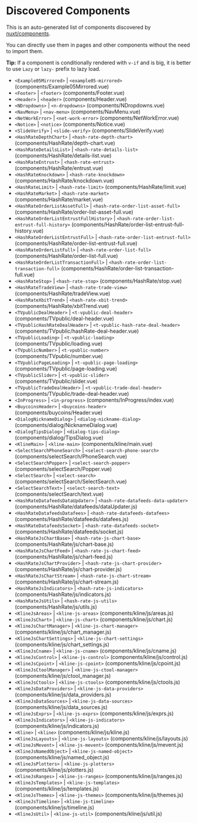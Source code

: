 # Discovered Components

This is an auto-generated list of components discovered by [nuxt/components](https://github.com/nuxt/components).

You can directly use them in pages and other components without the need to import them.

**Tip:** If a component is conditionally rendered with `v-if` and is big, it is better to use `Lazy` or `lazy-` prefix to lazy load.

- `<Example05Mirrored>` | `<example05-mirrored>` (components/Example05Mirrored.vue)
- `<Footer>` | `<footer>` (components/Footer.vue)
- `<Header>` | `<header>` (components/Header.vue)
- `<NDropdowns>` | `<n-dropdowns>` (components/NDropdowns.vue)
- `<NavMenu>` | `<nav-menu>` (components/NavMenu.vue)
- `<NetWorkError>` | `<net-work-error>` (components/NetWorkError.vue)
- `<Notice>` | `<notice>` (components/Notice.vue)
- `<SlideVerify>` | `<slide-verify>` (components/SlideVerify.vue)
- `<HashRateDepthChart>` | `<hash-rate-depth-chart>` (components/HashRate/depth-chart.vue)
- `<HashRateDetailsList>` | `<hash-rate-details-list>` (components/HashRate/details-list.vue)
- `<HashRateEntrust>` | `<hash-rate-entrust>` (components/HashRate/entrust.vue)
- `<HashRateKnockdown>` | `<hash-rate-knockdown>` (components/HashRate/knockdown.vue)
- `<HashRateLimit>` | `<hash-rate-limit>` (components/HashRate/limit.vue)
- `<HashRateMarket>` | `<hash-rate-market>` (components/HashRate/market.vue)
- `<HashRateOrderListAssetFull>` | `<hash-rate-order-list-asset-full>` (components/HashRate/order-list-asset-full.vue)
- `<HashRateOrderListEntrustFullHistory>` | `<hash-rate-order-list-entrust-full-history>` (components/HashRate/order-list-entrust-full-history.vue)
- `<HashRateOrderListEntrustFull>` | `<hash-rate-order-list-entrust-full>` (components/HashRate/order-list-entrust-full.vue)
- `<HashRateOrderListFull>` | `<hash-rate-order-list-full>` (components/HashRate/order-list-full.vue)
- `<HashRateOrderListTransactionFull>` | `<hash-rate-order-list-transaction-full>` (components/HashRate/order-list-transaction-full.vue)
- `<HashRateStop>` | `<hash-rate-stop>` (components/HashRate/stop.vue)
- `<HashRateTradeView>` | `<hash-rate-trade-view>` (components/HashRate/tradeView.vue)
- `<HashRateXbitTrend>` | `<hash-rate-xbit-trend>` (components/HashRate/xbitTrend.vue)
- `<TVpublicDealHeader>` | `<t-vpublic-deal-header>` (components/TVpublic/deal-header.vue)
- `<TVpublicHashRateDealHeader>` | `<t-vpublic-hash-rate-deal-header>` (components/TVpublic/hashRate-deal-header.vue)
- `<TVpublicLoading>` | `<t-vpublic-loading>` (components/TVpublic/loading.vue)
- `<TVpublicNumber>` | `<t-vpublic-number>` (components/TVpublic/number.vue)
- `<TVpublicPageLoading>` | `<t-vpublic-page-loading>` (components/TVpublic/page-loading.vue)
- `<TVpublicSlider>` | `<t-vpublic-slider>` (components/TVpublic/slider.vue)
- `<TVpublicTradeDealHeader>` | `<t-vpublic-trade-deal-header>` (components/TVpublic/trade-deal-header.vue)
- `<InProgress>` | `<in-progress>` (components/InProgress/index.vue)
- `<BuycoinsHeader>` | `<buycoins-header>` (components/buycoins/Header.vue)
- `<DialogNicknameDialog>` | `<dialog-nickname-dialog>` (components/dialog/NicknameDialog.vue)
- `<DialogTipsDialog>` | `<dialog-tips-dialog>` (components/dialog/TipsDialog.vue)
- `<KlineMain>` | `<kline-main>` (components/kline/main.vue)
- `<SelectSearchPhoneSearch>` | `<select-search-phone-search>` (components/selectSearch/PhoneSearch.vue)
- `<SelectSearchPopper>` | `<select-search-popper>` (components/selectSearch/Popper.vue)
- `<SelectSearch>` | `<select-search>` (components/selectSearch/SelectSearch.vue)
- `<SelectSearchText>` | `<select-search-text>` (components/selectSearch/text.vue)
- `<HashRateDatafeedsDataUpdater>` | `<hash-rate-datafeeds-data-updater>` (components/HashRate/datafeeds/dataUpdater.js)
- `<HashRateDatafeedsDatafees>` | `<hash-rate-datafeeds-datafees>` (components/HashRate/datafeeds/datafees.js)
- `<HashRateDatafeedsSocket>` | `<hash-rate-datafeeds-socket>` (components/HashRate/datafeeds/socket.js)
- `<HashRateJsChartBase>` | `<hash-rate-js-chart-base>` (components/HashRate/js/chart-base.js)
- `<HashRateJsChartFeed>` | `<hash-rate-js-chart-feed>` (components/HashRate/js/chart-feed.js)
- `<HashRateJsChartProvider>` | `<hash-rate-js-chart-provider>` (components/HashRate/js/chart-provider.js)
- `<HashRateJsChartStream>` | `<hash-rate-js-chart-stream>` (components/HashRate/js/chart-stream.js)
- `<HashRateJsIndicators>` | `<hash-rate-js-indicators>` (components/HashRate/js/indicators.js)
- `<HashRateJsUtils>` | `<hash-rate-js-utils>` (components/HashRate/js/utils.js)
- `<KlineJsAreas>` | `<kline-js-areas>` (components/kline/js/areas.js)
- `<KlineJsChart>` | `<kline-js-chart>` (components/kline/js/chart.js)
- `<KlineJsChartManager>` | `<kline-js-chart-manager>` (components/kline/js/chart_manager.js)
- `<KlineJsChartSettings>` | `<kline-js-chart-settings>` (components/kline/js/chart_settings.js)
- `<KlineJsCname>` | `<kline-js-cname>` (components/kline/js/cname.js)
- `<KlineJsControl>` | `<kline-js-control>` (components/kline/js/control.js)
- `<KlineJsCpoint>` | `<kline-js-cpoint>` (components/kline/js/cpoint.js)
- `<KlineJsCtoolManager>` | `<kline-js-ctool-manager>` (components/kline/js/ctool_manager.js)
- `<KlineJsCtools>` | `<kline-js-ctools>` (components/kline/js/ctools.js)
- `<KlineJsDataProviders>` | `<kline-js-data-providers>` (components/kline/js/data_providers.js)
- `<KlineJsDataSources>` | `<kline-js-data-sources>` (components/kline/js/data_sources.js)
- `<KlineJsExprs>` | `<kline-js-exprs>` (components/kline/js/exprs.js)
- `<KlineJsIndicators>` | `<kline-js-indicators>` (components/kline/js/indicators.js)
- `<Kline>` | `<kline>` (components/kline/js/kline.js)
- `<KlineJsLayouts>` | `<kline-js-layouts>` (components/kline/js/layouts.js)
- `<KlineJsMevent>` | `<kline-js-mevent>` (components/kline/js/mevent.js)
- `<KlineJsNamedObject>` | `<kline-js-named-object>` (components/kline/js/named_object.js)
- `<KlineJsPlotters>` | `<kline-js-plotters>` (components/kline/js/plotters.js)
- `<KlineJsRanges>` | `<kline-js-ranges>` (components/kline/js/ranges.js)
- `<KlineJsTemplates>` | `<kline-js-templates>` (components/kline/js/templates.js)
- `<KlineJsThemes>` | `<kline-js-themes>` (components/kline/js/themes.js)
- `<KlineJsTimeline>` | `<kline-js-timeline>` (components/kline/js/timeline.js)
- `<KlineJsUtil>` | `<kline-js-util>` (components/kline/js/util.js)
